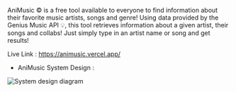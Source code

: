 AniMusic © is a free tool available to everyone to find information about their favorite music artists, songs and genre! Using data provided by the Genius Music API 💡, this tool retrieves information about a given artist, their songs and collabs! Just simply type in an artist name or song and get results!

Live Link : https://animusic.vercel.app/

* AniMusic System Design :

![System design diagram](https://i.ibb.co/pKz8vcj/Ani-Music-Search-Engine-System-Design.png)
